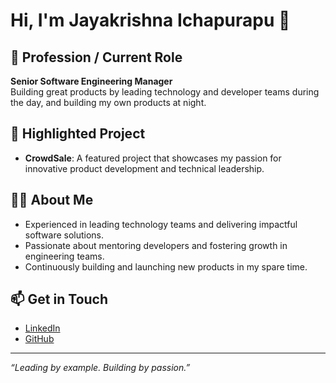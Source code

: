 # Hi, I'm Jayakrishna Ichapurapu 👋

## 🚀 Profession / Current Role
**Senior Software Engineering Manager**  
Building great products by leading technology and developer teams during the day, and building my own products at night.

## 🌟 Highlighted Project
- **CrowdSale**: A featured project that showcases my passion for innovative product development and technical leadership.

## 👨‍💻 About Me
- Experienced in leading technology teams and delivering impactful software solutions.
- Passionate about mentoring developers and fostering growth in engineering teams.
- Continuously building and launching new products in my spare time.

## 📫 Get in Touch
- [LinkedIn](https://www.linkedin.com/in/jaykrishna316)
- [GitHub](https://github.com/jaykrishna316)

---

_“Leading by example. Building by passion.”_

